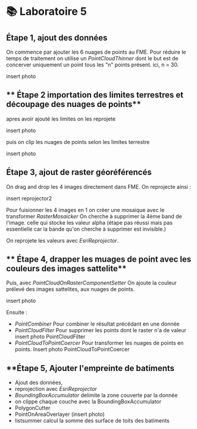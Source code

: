# **📚 Laboratoire 5**


## Étape 1, ajout des données

On commence par ajouter les 6 nuages de points au FME. Pour réduire le temps de traitement on utilise un *PointCloudThinner* dont le but est de concerver uniquement un point tous les "n" points présent. ici, n = 30.

insert photo

## ** Étape 2 importation des limites terrestres et découpage des nuages de points**

apres avoir ajouté les limites on les reprojete 

insert photo 

puis on clip les nuages de points selon les limites terrestre

insert photo

## **Étape 3, ajout de raster géoréférencés**

On drag and drop les 4 images directement dans FME. On reprojecte ainsi :

insert reprojector2

Pour fuisionner les 4 images en 1 on créer une mosaique avec le transformer *RasterMosaicker*
On cherche à supprimer la 4ème band de l'image. celle qui stocke les valeur alpha (étape pas réussi mais pas essentielle car la bande qu'on cherche à supprimer est invisible.)

On reprojete les valeurs avec *EsriReprojector*. 

## ** Étape 4, drapper les muages de point avec les couleurs des images sattelite**

Puis, avec *PointCloudOnRasterComponentSetter* On ajoute la couleur prélevé des images sattelites, aux nuages de points.

insert photo

Ensuite : 
- *PointCombiner* Pour combiner le résultat précédant en une donnée
- *PointCloudFilter* Pour supprimer les points dont le raster n'a de valeur
insert photo PointCloudFilter
- *PointCloudToPointCoercer* Pour transformer les nuages de points en points.
Insert photo PointCloudToPointCoercer

## **Étape 5, Ajouter l'empreinte de batiments

- Ajout des données,
- reprojection avec *EsriReprojector*
- *BoundingBoxAccumulator* delimite la zone couverte par la donnée
- on clippe chaque couche avec la BoundingBoxAccumulator
- PolygonCutter
- PointOnAreaOverlayer (insert photo)
- listsummer calcul la somme des surface de toits des batiments


